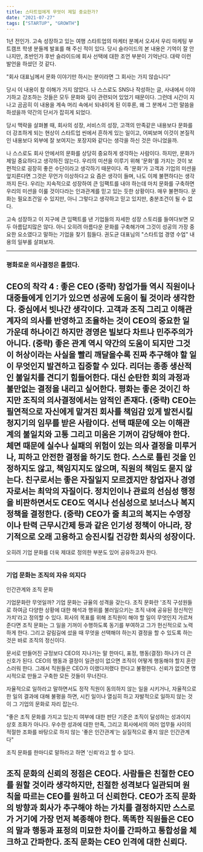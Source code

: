 ```yaml
---
title: 스타트업에게 무엇이 제일 중요한가?
date: "2021-07-27"
tags: ["STARTUP", "GROWTH"]
---
```


1년 전인가. 고속 성장하고 있는 여행 스타트업의 마케터 분께서 오셔서 우리 마케팅 부트캠프 학생 분들께 발표를 해 주신 적이 있다. 
당시 슬라이드의 본 내용은 기억이 잘 안 나지만, 초반인가 후반 슬라이드에 회사 선택에 대한 조언 부분이 기억난다. 대략 이런 발언을 하셨던 것 같다. 

"회사 대표님께서 문화 이야기만 하시는 분이라면 그 회사는 가지 않습니다"

당시 이 내용이 참 이해가 가지 않았다. 나 스스로도 SNS나 작성하는 글, 사내에서 이야기하고 강조하는 것들은 모두 문화와 깊이 관련되어 있었기 때문이다. 
그런데 시간이 지나고 곰곰히 이 내용을 계속 머리 속에서 되내이게 된 이후론, 왜 그 분께서 그런 말씀을 하셨을까 약간의 단서가 잡히게 되었다. 

당시 맥락을 살펴볼 때, 회사의 성장, 서비스의 성장, 고객의 만족같은 내용보다 문화를 더 강조하게 되는 현상이 스타트업 씬에서 흔하게 있는 일이고, 어찌보며 이것이 본질적인 내용보다 외부에 잘 보여지는 포장지와 같다는 생각을 하신 것은 아니었을까. 

나 스스로도 회사 안에서의 문화를 상당히 중요하게 생각하는 사람이다. 하지만, 문화가 제일 중요하다고 생각하진 않는다. 우리의 미션을 이루기 위해 '문화'를 가지는 것이 보편적으로 굉장히 좋은 수단이라고 생각하기 때문이다. 즉 '문화'가 고객과 기업의 미션을 앞지른다면 그것은 무언가 이상하다고 요 즘은 생각이 들며, 나도 이제 불편하다는 생각까지 든다. 우리는 지속적으로 성장하여 큰 임팩트를 내야 하는데 마치 문화를 구축하면 우리의 미션을 이룰 것이다라는 인과관계를 믿고 있는 듯한 상황이다. 매우 불편하다. 문화는 필요조건일 수 있지만, 아니 그렇다고 생각하고 믿고 있지만, 충분조건이 될 수 없다. 

고속 성장하고 이 지구에 큰 임팩트를 낸 기업들의 자세한 성장 스토리를 들여다보면 모두 아름답지많은 않다. 아니 오히려 아름다운 문화를 구축해가며 그것이 성공의 가장 중요한 요소였다고 말하는 기업을 찾기 힘들다. 권도균 대표님의 "스타트업 경영 수업" 내용의 일부롤 살펴보자. 

---
### 평화로운 의사결정은 틀렸다.
CEO의 착각 4 : 좋은 CEO
(중략)
창업가들 역시 직원이나 대중들에게 인기가 있으면 성공에 도움이 될 것이라 생각한다. 중심에서 빗나간 생각이다. 고객과 조직 그리고 이해관계자의 의사를 반영하고 조율하는 것이 CEO의 중요한 일 가운데 하나이긴 하지만 경영은 빌보다 차트나 민주주의가 아니다. 
(중략)
좋은 관계 역시 약간의 도움이 되지만 그것이 허상이라는 사실을 빨리 깨달을수록 진짜 추구해야 할 일이 무엇인지 발견하고 집중할 수 있다. 
리더는 종종 생산적인 불일치를 견디기 힘들어한다. 대신 순탄한 회의 과정과 불만없는 결정을 내리고 싶어한다. 평화는 좋은 것이긴 하지만 조직의 의사결정에서는 암적인 존재다. 
(중략)
CEO는 필연적으로 자신에게 맡겨진 회사를 책임감 있게 발전시킬 청지기의 임무를 받은 사람이다. 선택 때문에 오는 이해관계의 불일치와 고통 그리고 미움은 기꺼이 감당해야 한다. 
체면 때문에 실수나 실패의 위험이 있는 의사 결정을 미루거나, 피하고 안전한 결정을 하기도 한다. 스스로 틀린 것을 인정하지도 않고, 책임지지도 않으며, 직원의 책임도 묻지 않는다. 친구로서는 좋은 자질일지 모르겠지만 창업자나 경영자로서는 최악의 자질이다. 정치인이나 관료의 선심성 행정을 비판하면서도 CEO도 역시나 선심성으로 보너스나 복지 정책을 결정한다. 
(중략)
CEO가 줄 최고의 복지는 수영장이나 탄력 근무시간제 등과 같은 인기성 정책이 아니라, 장기적으로 오래 고용하고 승진시킬 건강한 회사의 성장이다. 
---

오히려 기업 문화를 더욱 제대로 정의한 부분도 있어 공유하고자 한다. 

---
### 기업 문화는 조직의 자유 의지다
인간관계와 조직 문화

기업문화란 무엇일까? 기업 문화는 규율의 성격을 갖는다. 
조직 문화란 '조직 구성원들로 하여금 다양한 상황에 대한 해석과 행위를 불러일으키는 조직 내에 공유된 정신적인 가치'라고 정의할 수 있다. 회사의 목표를 위해 조직원이 해야 할 일이 무엇인지 가르쳐준다면 조직 문화는 그 일을 기꺼이 수행하도록 동기를 부여하고 그가 헌신적으로 노력하게 한다. 그리고 갈림길에 섰을 때 무엇을 선택해야 하는지 결정을 할 수 있도록 하는 것은 바로 조직의 정신이다. 

문서로 만들어진 규정보다 CEO의 지나가는 말 한마디, 표정, 행동(결정) 하나가 더 큰 신호가 된다. CEO의 행동과 결정이 일관성이 없으면 조직이 어떻게 행동해야 할지 혼란스러워 한다. 그래서 직원들은 CEO가 이랬다저랬다 한다고 불평한다. 
신뢰가 없으면 명시적으로 만들고 구축한 모든 것들이 무너진다. 

자율적으로 일하라고 말하면서도 정작 직원이 동의하지 않는 일을 시키거나, 자율적으로 한 일의 결과에 대해 불평을 하면, 시킨 일이나 열심히 하고 자발적으로 일하지 않는 것이 그 기업의 문화로 자리 잡는다. 

"좋은 조직 문화를 가지고 있는지 여부에 대한 판단 기준은 조직이 달성하는 성과이지 상호 조화가 아니다. 우수한 성과에 대한 만족, 그리고 회사에서의 여러 업무들 사이의 적절한 조화를 바탕으로 하지 않는 '좋은 인간관계'는 실질적으로 좋지 않은 인간관계다"

조직 문화를 한마디로 말하라고 하면 '신뢰'라고 할 수 있다. 

조직 문화의 신뢰의 정점은 CEO다. 사람들은 친절한 CEO를 원할 것이라 생각하지만, 친절한 성격보다 일관되며 원칙을 따르는 CEO를 원하고 더 신뢰한다. 
CEO가 조직 문화의 방향과 회사가 추구해야 하는 가치를 결정하지만 스스로가 거기에 가장 먼저 복종해야 한다. 똑똑한 직원들은 CEO의 말과 행동과 표정의 미묘한 차이를 간파하고 통합성을 체크하고 간파한다. 조직 문화는 CEO 인격에 대한 신뢰다. 
---